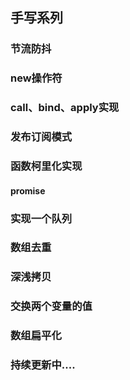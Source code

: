 ## 手写系列

### 节流防抖



### new操作符





### call、bind、apply实现





### 发布订阅模式





### 函数柯里化实现





#### promise



### 实现一个队列





### 数组去重





### 深浅拷贝





### 交换两个变量的值





### 数组扁平化




### 持续更新中....